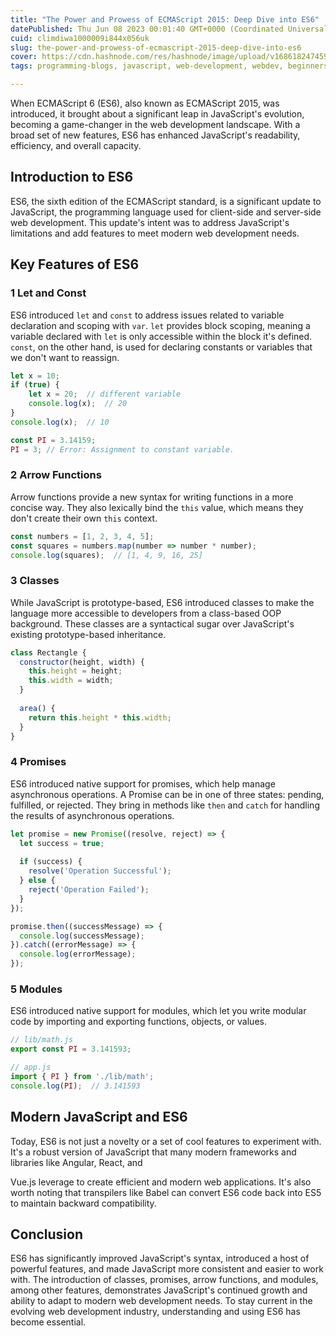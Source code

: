 ```yaml
---
title: "The Power and Prowess of ECMAScript 2015: Deep Dive into ES6"
datePublished: Thu Jun 08 2023 00:01:40 GMT+0000 (Coordinated Universal Time)
cuid: climdiwa1000009i844x056uk
slug: the-power-and-prowess-of-ecmascript-2015-deep-dive-into-es6
cover: https://cdn.hashnode.com/res/hashnode/image/upload/v1686182474591/a7daeb67-4301-436a-bdc8-16d5b465035c.jpeg
tags: programming-blogs, javascript, web-development, webdev, beginners

---
```


When ECMAScript 6 (ES6), also known as ECMAScript 2015, was introduced, it brought about a significant leap in JavaScript's evolution, becoming a game-changer in the web development landscape. With a broad set of new features, ES6 has enhanced JavaScript's readability, efficiency, and overall capacity.

## Introduction to ES6

ES6, the sixth edition of the ECMAScript standard, is a significant update to JavaScript, the programming language used for client-side and server-side web development. This update's intent was to address JavaScript's limitations and add features to meet modern web development needs.

## Key Features of ES6

### 1 Let and Const

ES6 introduced `let` and `const` to address issues related to variable declaration and scoping with `var`. `let` provides block scoping, meaning a variable declared with `let` is only accessible within the block it's defined. `const`, on the other hand, is used for declaring constants or variables that we don't want to reassign.

```javascript
let x = 10;
if (true) {
    let x = 20;  // different variable
    console.log(x);  // 20
}
console.log(x);  // 10

const PI = 3.14159;
PI = 3; // Error: Assignment to constant variable.
```

### 2 Arrow Functions

Arrow functions provide a new syntax for writing functions in a more concise way. They also lexically bind the `this` value, which means they don't create their own `this` context.

```javascript
const numbers = [1, 2, 3, 4, 5];
const squares = numbers.map(number => number * number);
console.log(squares);  // [1, 4, 9, 16, 25]
```

### 3 Classes

While JavaScript is prototype-based, ES6 introduced classes to make the language more accessible to developers from a class-based OOP background. These classes are a syntactical sugar over JavaScript's existing prototype-based inheritance.

```javascript
class Rectangle {
  constructor(height, width) {
    this.height = height;
    this.width = width;
  }
  
  area() {
    return this.height * this.width;
  }
}
```

### 4 Promises

ES6 introduced native support for promises, which help manage asynchronous operations. A Promise can be in one of three states: pending, fulfilled, or rejected. They bring in methods like `then` and `catch` for handling the results of asynchronous operations.

```javascript
let promise = new Promise((resolve, reject) => {
  let success = true;
  
  if (success) {
    resolve('Operation Successful');
  } else {
    reject('Operation Failed');
  }
});

promise.then((successMessage) => {
  console.log(successMessage);
}).catch((errorMessage) => {
  console.log(errorMessage);
});
```

### 5 Modules

ES6 introduced native support for modules, which let you write modular code by importing and exporting functions, objects, or values.

```javascript
// lib/math.js
export const PI = 3.141593;

// app.js
import { PI } from './lib/math';
console.log(PI);  // 3.141593
```

## Modern JavaScript and ES6

Today, ES6 is not just a novelty or a set of cool features to experiment with. It's a robust version of JavaScript that many modern frameworks and libraries like Angular, React, and

Vue.js leverage to create efficient and modern web applications. It's also worth noting that transpilers like Babel can convert ES6 code back into ES5 to maintain backward compatibility.

## Conclusion

ES6 has significantly improved JavaScript's syntax, introduced a host of powerful features, and made JavaScript more consistent and easier to work with. The introduction of classes, promises, arrow functions, and modules, among other features, demonstrates JavaScript's continued growth and ability to adapt to modern web development needs. To stay current in the evolving web development industry, understanding and using ES6 has become essential.